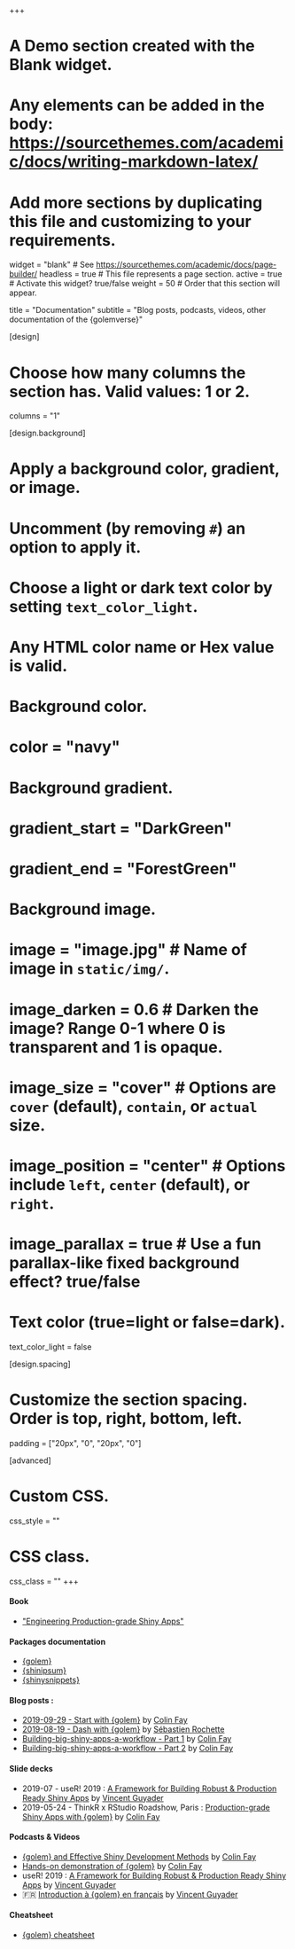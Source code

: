 +++
# A Demo section created with the Blank widget.
# Any elements can be added in the body: https://sourcethemes.com/academic/docs/writing-markdown-latex/
# Add more sections by duplicating this file and customizing to your requirements.

widget = "blank"  # See https://sourcethemes.com/academic/docs/page-builder/
headless = true  # This file represents a page section.
active = true  # Activate this widget? true/false
weight = 50  # Order that this section will appear.

title = "Documentation"
subtitle = "Blog posts, podcasts, videos, other documentation of the {golemverse}"

[design]
  # Choose how many columns the section has. Valid values: 1 or 2.
  columns = "1"

[design.background]
  # Apply a background color, gradient, or image.
  #   Uncomment (by removing `#`) an option to apply it.
  #   Choose a light or dark text color by setting `text_color_light`.
  #   Any HTML color name or Hex value is valid.

  # Background color.
  # color = "navy"
  
  # Background gradient.
  # gradient_start = "DarkGreen"
  # gradient_end = "ForestGreen"
  
  # Background image.
  # image = "image.jpg"  # Name of image in `static/img/`.
  # image_darken = 0.6  # Darken the image? Range 0-1 where 0 is transparent and 1 is opaque.
  # image_size = "cover"  #  Options are `cover` (default), `contain`, or `actual` size.
  # image_position = "center"  # Options include `left`, `center` (default), or `right`.
  # image_parallax = true  # Use a fun parallax-like fixed background effect? true/false
  
  # Text color (true=light or false=dark).
  text_color_light = false

[design.spacing]
  # Customize the section spacing. Order is top, right, bottom, left.
  padding = ["20px", "0", "20px", "0"]

[advanced]
 # Custom CSS. 
 css_style = ""
 
 # CSS class.
 css_class = ""
+++


#### Book

- ["Engineering Production-grade Shiny Apps"](https://thinkr-open.github.io/building-shiny-apps-workflow/)

#### Packages documentation

- [{golem}](https://thinkr-open.github.io/golem/)
- [{shinipsum}](https://thinkr-open.github.io/shinipsum/)
- [{shinysnippets}](https://github.com/ThinkR-open/shinysnippets)


#### Blog posts :

- [2019-09-29 - Start with {golem}](https://rtask.thinkr.fr/getting-started-with-golem/) by [Colin Fay](authors/colin)
- [2019-08-19 - Dash with {golem}](https://rtask.thinkr.fr/dash-with-golem-the-beginning/) by [Sébastien Rochette](authors/sebastien)
- [Building-big-shiny-apps-a-workflow - Part 1](https://rtask.thinkr.fr/blog/building-big-shiny-apps-a-workflow-1/) by [Colin Fay](authors/colin)
- [Building-big-shiny-apps-a-workflow - Part 2](https://rtask.thinkr.fr/blog/building-big-shiny-apps-a-workflow-2/) by [Colin Fay](authors/colin)


#### Slide decks

- 2019-07 - useR\! 2019 : [A Framework for Building Robust & Production Ready Shiny    Apps](https://github.com/VincentGuyader/user2019/raw/master/golem_Vincent_Guyader_USER!2019.pdf) by [Vincent Guyader](authors/vincent)
- 2019-05-24 - ThinkR x RStudio Roadshow, Paris : [Production-grade Shiny Apps with    {golem}](https://speakerdeck.com/colinfay/production-grade-shiny-apps-with-golem) by [Colin Fay](authors/colin)

#### Podcasts & Videos

- [{golem} and Effective Shiny Development Methods](https://www.youtube.com/watch?v=OU1-CkSVdTI) by [Colin Fay](authors/colin)
- [Hands-on demonstration of {golem}](https://shinydevseries.com/post/golem-demo/) by [Colin Fay](authors/colin)
- useR\! 2019 : [A Framework for Building Robust & Production Ready Shiny Apps](https://youtu.be/tCAan6smrjs) by [Vincent Guyader](authors/vincent)
- 🇫🇷 [Introduction à {golem} en français](https://youtu.be/6qI4NzxlAFU) by [Vincent Guyader](authors/vincent)

#### Cheatsheet

- [{golem} cheatsheet](https://thinkr.fr/golem_cheatsheet_v0.1.pdf)
